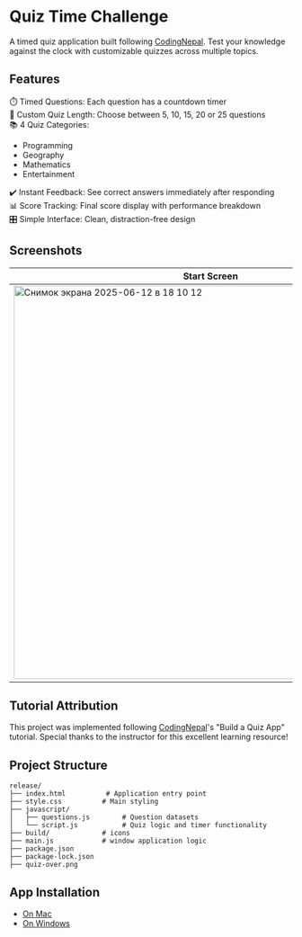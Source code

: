 # Quiz Time Challenge
A timed quiz application built following [CodingNepal](https://www.youtube.com/watch?v=vZe4SvsnLxM). Test your knowledge against the clock with customizable quizzes across multiple topics.

## Features
⏱️ Timed Questions: Each question has a countdown timer  
🔢 Custom Quiz Length: Choose between 5, 10, 15, 20 or 25 questions  
📚 4 Quiz Categories:
- Programming
- Geography
- Mathematics
- Entertainment
  
✔️ Instant Feedback: See correct answers immediately after responding  
📊 Score Tracking: Final score display with performance breakdown  
🎛️ Simple Interface: Clean, distraction-free design  

## Screenshots
|Start Screen | Answer Feedback Tue | Answer Feedback False |	Results Screen |
|-------------|------------|------------|------------|
|<img width="700" alt="Снимок экрана 2025-06-12 в 18 10 12" src="https://github.com/user-attachments/assets/9c5f2dd7-beec-44d5-ac5f-5291d71ff218" />| <img width="699" alt="Снимок экрана 2025-06-12 в 18 10 26" src="https://github.com/user-attachments/assets/20d9988a-839d-49bc-acd4-09718fbdcc98" /> | <img width="701" alt="Снимок экрана 2025-06-12 в 18 10 41" src="https://github.com/user-attachments/assets/f39a5296-1c79-4079-a85b-a7a64e376e61" /> | <img width="700" alt="Снимок экрана 2025-06-12 в 18 11 03" src="https://github.com/user-attachments/assets/797c0963-46f7-4b81-ad08-7dab46ddc5fa" /> |

## Tutorial Attribution
This project was implemented following [CodingNepal](https://www.youtube.com/watch?v=vZe4SvsnLxM)'s "Build a Quiz App" tutorial. Special thanks to the instructor for this excellent learning resource!

## Project Structure
```
release/
├── index.html          # Application entry point
├── style.css          # Main styling
├── javascript/               
│   ├── questions.js        # Question datasets
│   └── script.js           # Quiz logic and timer functionality
├── build/             # icons
├── main.js            # window application logic  
├── package.json
├── package-lock.json
├── quiz-over.png
```
## App Installation 
- [On Mac](https://github.com/Lubimyjovos13/electron-quiz/releases/tag/mac)
- [On Windows](https://github.com/Lubimyjovos13/electron-quiz/releases/tag/win)
